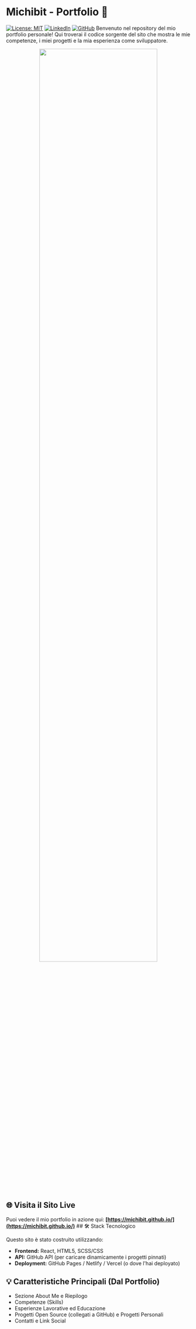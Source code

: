 # Michibit - Portfolio 🚀

[![License: MIT](https://img.shields.io/badge/License-MIT-blue.svg)](https://opensource.org/licenses/MIT) [![LinkedIn](https://img.shields.io/badge/LinkedIn-michele-menzione-534580268-blue?style=flat&logo=linkedin&logoColor=white)](https://www.linkedin.com/in/michele-menzione-534580268/) [![GitHub](https://img.shields.io/badge/GitHub-Michibit-lightgrey?style=flat&logo=github&logoColor=white)](https://github.com/Michibit) Benvenuto nel repository del mio portfolio personale! Qui troverai il codice sorgente del sito che mostra le mie competenze, i miei progetti e la mia esperienza come sviluppatore.

<p align="center">
  <kbd>
    <img src="[URL_DEL_TUO_SCREENSHOT_O_GIF]" width="80%">
  </kbd>
</p>

## 🌐 Visita il Sito Live

Puoi vedere il mio portfolio in azione qui:
**[https://michibit.github.io/](https://michibit.github.io/)** ## 🛠️ Stack Tecnologico

Questo sito è stato costruito utilizzando:

* **Frontend:** React, HTML5, SCSS/CSS
* **API:** GitHub API (per caricare dinamicamente i progetti pinnati)
* **Deployment:** GitHub Pages / Netlify / Vercel (o dove l'hai deployato)

## 💡 Caratteristiche Principali (Dal Portfolio)

* Sezione About Me e Riepilogo
* Competenze (Skills)
* Esperienze Lavorative ed Educazione
* Progetti Open Source (collegati a GitHub) e Progetti Personali
* Contatti e Link Social
